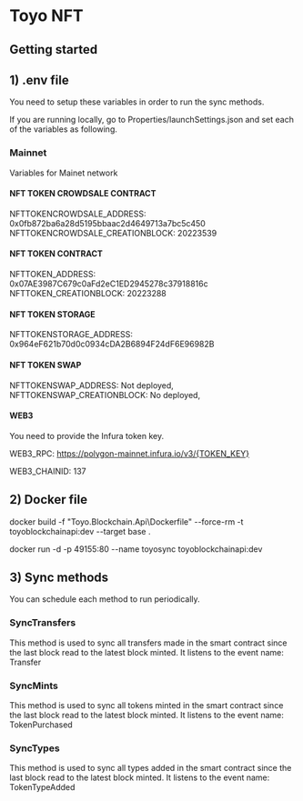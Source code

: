 # Toyo NFT

## Getting started

## 1) .env file

You need to setup these variables in order to run the sync methods.

If you are running locally, go to Properties/launchSettings.json and set each of the variables as following.

### Mainnet

Variables for Mainet network

#### NFT TOKEN CROWDSALE CONTRACT
NFTTOKENCROWDSALE_ADDRESS: 0x0fb872ba6a28d5195bbaac2d4649713a7bc5c450
NFTTOKENCROWDSALE_CREATIONBLOCK: 20223539

#### NFT TOKEN CONTRACT
NFTTOKEN_ADDRESS: 0x07AE3987C679c0aFd2eC1ED2945278c37918816c
NFTTOKEN_CREATIONBLOCK: 20223288

#### NFT TOKEN STORAGE
NFTTOKENSTORAGE_ADDRESS: 0x964eF621b70d0c0934cDA2B6894F24dF6E96982B

#### NFT TOKEN SWAP
NFTTOKENSWAP_ADDRESS: Not deployed,
NFTTOKENSWAP_CREATIONBLOCK: No deployed,

#### WEB3

You need to provide the Infura token key.

WEB3_RPC: https://polygon-mainnet.infura.io/v3/{TOKEN_KEY}

WEB3_CHAINID: 137

## 2) Docker file

docker build -f "Toyo.Blockchain.Api\Dockerfile" --force-rm -t toyoblockchainapi:dev --target base .

docker run -d -p 49155:80 --name toyosync toyoblockchainapi:dev

## 3) Sync methods

You can schedule each method to run periodically.

### SyncTransfers

This method is used to sync all transfers made in the smart contract since the last block read to the latest block minted.
It listens to the event name: Transfer

### SyncMints

This method is used to sync all tokens minted in the smart contract since the last block read to the latest block minted.
It listens to the event name: TokenPurchased

### SyncTypes

This method is used to sync all types added in the smart contract since the last block read to the latest block minted.
It listens to the event name: TokenTypeAdded
